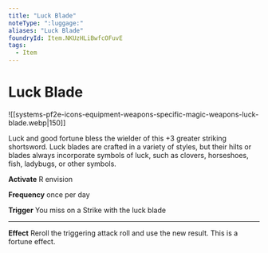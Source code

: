 ```yaml
---
title: "Luck Blade"
noteType: ":luggage:"
aliases: "Luck Blade"
foundryId: Item.NKUzHLiBwfcOFuvE
tags:
  - Item
---
```


# Luck Blade
![[systems-pf2e-icons-equipment-weapons-specific-magic-weapons-luck-blade.webp|150]]

Luck and good fortune bless the wielder of this +3 greater striking shortsword. Luck blades are crafted in a variety of styles, but their hilts or blades always incorporate symbols of luck, such as clovers, horseshoes, fish, ladybugs, or other symbols.

**Activate** R envision

**Frequency** once per day

**Trigger** You miss on a Strike with the luck blade

* * *

**Effect** Reroll the triggering attack roll and use the new result. This is a fortune effect.
